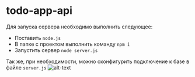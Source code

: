 # todo-app-api
Для запуска сервера необходимо выполнить следующее:
- Поставить `node.js`
- В папке с проектом выполнить команду `npm i`
- Запустить сервер `node server.js`

Так же, при необходимости, можно сконфигурить подключение к базе в файле `server.js`
![alt-text](https://sun9-20.userapi.com/impg/gGQqyB9ZCWmZ6Ummx_OYejDciW4eETGfvFmknQ/zYNCMKrz2Vc.jpg?size=815x124&quality=96&sign=d4fdf1353da1eb986843b8827e2bfe13&type=album)
